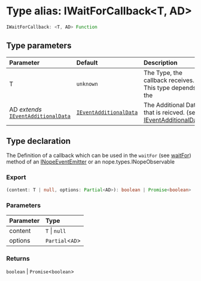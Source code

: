 # Type alias: IWaitForCallback<T, AD\>

```ts
IWaitForCallback: <T, AD> Function
```

## Type parameters

| Parameter                                                                              | Default                                                                   | Description                                                                                                        |
| :------------------------------------------------------------------------------------- | :------------------------------------------------------------------------ | :----------------------------------------------------------------------------------------------------------------- |
| T                                                                                      | `unknown`                                                                 | The Type, the callback receives. This type depends of the                                                          |
| AD _extends_ [`IEventAdditionalData`](../interfaces/interface.IEventAdditionalData.md) | [`IEventAdditionalData`](../interfaces/interface.IEventAdditionalData.md) | The Additional Data that is reicved. (see [IEventAdditionalData](../interfaces/interface.IEventAdditionalData.md)) |

## Type declaration

The Definition of a callback which can be used in the `waitFor` (see [waitFor](../interfaces/interface.INopeEventEmitter.md#waitfor)) method of
an [INopeEventEmitter](../interfaces/interface.INopeEventEmitter.md) or an nope.types.INopeObservable

### Export

```ts
(content: T | null, options: Partial<AD>): boolean | Promise<boolean>
```

### Parameters

| Parameter | Type              |
| :-------- | :---------------- |
| content   | `T` \| `null`     |
| options   | `Partial`<`AD`\> |

### Returns

`boolean` \| `Promise`<`boolean`\>
